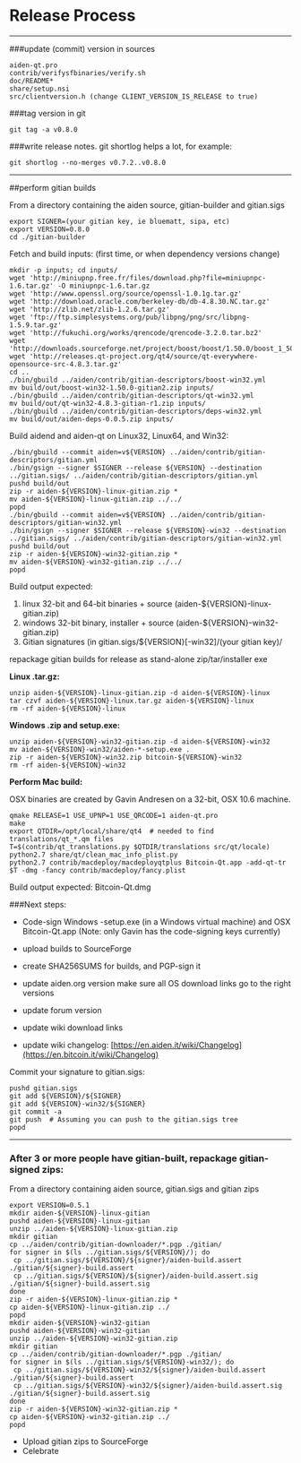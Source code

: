 Release Process
====================

* * *

###update (commit) version in sources


	aiden-qt.pro
	contrib/verifysfbinaries/verify.sh
	doc/README*
	share/setup.nsi
	src/clientversion.h (change CLIENT_VERSION_IS_RELEASE to true)

###tag version in git

	git tag -a v0.8.0

###write release notes. git shortlog helps a lot, for example:

	git shortlog --no-merges v0.7.2..v0.8.0

* * *

##perform gitian builds

 From a directory containing the aiden source, gitian-builder and gitian.sigs
  
	export SIGNER=(your gitian key, ie bluematt, sipa, etc)
	export VERSION=0.8.0
	cd ./gitian-builder

 Fetch and build inputs: (first time, or when dependency versions change)

	mkdir -p inputs; cd inputs/
	wget 'http://miniupnp.free.fr/files/download.php?file=miniupnpc-1.6.tar.gz' -O miniupnpc-1.6.tar.gz
	wget 'http://www.openssl.org/source/openssl-1.0.1g.tar.gz'
	wget 'http://download.oracle.com/berkeley-db/db-4.8.30.NC.tar.gz'
	wget 'http://zlib.net/zlib-1.2.6.tar.gz'
	wget 'ftp://ftp.simplesystems.org/pub/libpng/png/src/libpng-1.5.9.tar.gz'
	wget 'http://fukuchi.org/works/qrencode/qrencode-3.2.0.tar.bz2'
	wget 'http://downloads.sourceforge.net/project/boost/boost/1.50.0/boost_1_50_0.tar.bz2'
	wget 'http://releases.qt-project.org/qt4/source/qt-everywhere-opensource-src-4.8.3.tar.gz'
	cd ..
	./bin/gbuild ../aiden/contrib/gitian-descriptors/boost-win32.yml
	mv build/out/boost-win32-1.50.0-gitian2.zip inputs/
	./bin/gbuild ../aiden/contrib/gitian-descriptors/qt-win32.yml
	mv build/out/qt-win32-4.8.3-gitian-r1.zip inputs/
	./bin/gbuild ../aiden/contrib/gitian-descriptors/deps-win32.yml
	mv build/out/aiden-deps-0.0.5.zip inputs/

 Build aidend and aiden-qt on Linux32, Linux64, and Win32:
  
	./bin/gbuild --commit aiden=v${VERSION} ../aiden/contrib/gitian-descriptors/gitian.yml
	./bin/gsign --signer $SIGNER --release ${VERSION} --destination ../gitian.sigs/ ../aiden/contrib/gitian-descriptors/gitian.yml
	pushd build/out
	zip -r aiden-${VERSION}-linux-gitian.zip *
	mv aiden-${VERSION}-linux-gitian.zip ../../
	popd
	./bin/gbuild --commit aiden=v${VERSION} ../aiden/contrib/gitian-descriptors/gitian-win32.yml
	./bin/gsign --signer $SIGNER --release ${VERSION}-win32 --destination ../gitian.sigs/ ../aiden/contrib/gitian-descriptors/gitian-win32.yml
	pushd build/out
	zip -r aiden-${VERSION}-win32-gitian.zip *
	mv aiden-${VERSION}-win32-gitian.zip ../../
	popd

  Build output expected:

  1. linux 32-bit and 64-bit binaries + source (aiden-${VERSION}-linux-gitian.zip)
  2. windows 32-bit binary, installer + source (aiden-${VERSION}-win32-gitian.zip)
  3. Gitian signatures (in gitian.sigs/${VERSION}[-win32]/(your gitian key)/

repackage gitian builds for release as stand-alone zip/tar/installer exe

**Linux .tar.gz:**

	unzip aiden-${VERSION}-linux-gitian.zip -d aiden-${VERSION}-linux
	tar czvf aiden-${VERSION}-linux.tar.gz aiden-${VERSION}-linux
	rm -rf aiden-${VERSION}-linux

**Windows .zip and setup.exe:**

	unzip aiden-${VERSION}-win32-gitian.zip -d aiden-${VERSION}-win32
	mv aiden-${VERSION}-win32/aiden-*-setup.exe .
	zip -r aiden-${VERSION}-win32.zip bitcoin-${VERSION}-win32
	rm -rf aiden-${VERSION}-win32

**Perform Mac build:**

  OSX binaries are created by Gavin Andresen on a 32-bit, OSX 10.6 machine.

	qmake RELEASE=1 USE_UPNP=1 USE_QRCODE=1 aiden-qt.pro
	make
	export QTDIR=/opt/local/share/qt4  # needed to find translations/qt_*.qm files
	T=$(contrib/qt_translations.py $QTDIR/translations src/qt/locale)
	python2.7 share/qt/clean_mac_info_plist.py
	python2.7 contrib/macdeploy/macdeployqtplus Bitcoin-Qt.app -add-qt-tr $T -dmg -fancy contrib/macdeploy/fancy.plist

 Build output expected: Bitcoin-Qt.dmg

###Next steps:

* Code-sign Windows -setup.exe (in a Windows virtual machine) and
  OSX Bitcoin-Qt.app (Note: only Gavin has the code-signing keys currently)

* upload builds to SourceForge

* create SHA256SUMS for builds, and PGP-sign it

* update aiden.org version
  make sure all OS download links go to the right versions

* update forum version

* update wiki download links

* update wiki changelog: [https://en.aiden.it/wiki/Changelog](https://en.bitcoin.it/wiki/Changelog)

Commit your signature to gitian.sigs:

	pushd gitian.sigs
	git add ${VERSION}/${SIGNER}
	git add ${VERSION}-win32/${SIGNER}
	git commit -a
	git push  # Assuming you can push to the gitian.sigs tree
	popd

-------------------------------------------------------------------------

### After 3 or more people have gitian-built, repackage gitian-signed zips:

From a directory containing aiden source, gitian.sigs and gitian zips

	export VERSION=0.5.1
	mkdir aiden-${VERSION}-linux-gitian
	pushd aiden-${VERSION}-linux-gitian
	unzip ../aiden-${VERSION}-linux-gitian.zip
	mkdir gitian
	cp ../aiden/contrib/gitian-downloader/*.pgp ./gitian/
	for signer in $(ls ../gitian.sigs/${VERSION}/); do
	 cp ../gitian.sigs/${VERSION}/${signer}/aiden-build.assert ./gitian/${signer}-build.assert
	 cp ../gitian.sigs/${VERSION}/${signer}/aiden-build.assert.sig ./gitian/${signer}-build.assert.sig
	done
	zip -r aiden-${VERSION}-linux-gitian.zip *
	cp aiden-${VERSION}-linux-gitian.zip ../
	popd
	mkdir aiden-${VERSION}-win32-gitian
	pushd aiden-${VERSION}-win32-gitian
	unzip ../aiden-${VERSION}-win32-gitian.zip
	mkdir gitian
	cp ../aiden/contrib/gitian-downloader/*.pgp ./gitian/
	for signer in $(ls ../gitian.sigs/${VERSION}-win32/); do
	 cp ../gitian.sigs/${VERSION}-win32/${signer}/aiden-build.assert ./gitian/${signer}-build.assert
	 cp ../gitian.sigs/${VERSION}-win32/${signer}/aiden-build.assert.sig ./gitian/${signer}-build.assert.sig
	done
	zip -r aiden-${VERSION}-win32-gitian.zip *
	cp aiden-${VERSION}-win32-gitian.zip ../
	popd

- Upload gitian zips to SourceForge
- Celebrate 

